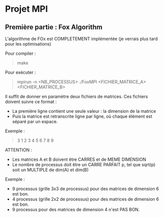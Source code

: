 # Projet MPI

## Première partie : Fox Algorithm
L'algorithme de FOx est COMPLETEMENT implémentée (je verrais plus tard pour les optimisations)

Pour compiler :
> make

Pour exécuter :
> mpirun -n <NB_PROCESSUS> ./FoxMPI <FICHIER_MATRICE_A> <FICHIER_MATRICE_B>

Il suffit de donner en paramètre deux fichiers de matrices. Ces fichiers doivent suivre ce format : 
- La première ligne contient une seule valeur : la dimension de la matrice
- Puis la matrice est retranscrite ligne par ligne, où chaque élément est séparé par un espace.

Exemple :
>3
>1 2 3
>4 5 6
>7 8 9

ATTENTION : 
- Les matrices A et B doivent être CARRES et de MEME DIMENSION
- Le nombre de processus doit être un CARRE PARFAIT p, tel que sqrt(p) soit un MULTIPLE de dim(A) et dim(B)

Exemple : 
- 9 processus (grille 3x3 de processus) pour des matrices de dimension 6 est bon.
- 4 processus (grille 2x2 de processus) pour des matrices de dimension 6 est bon.
- 9 processus pour des matrices de dimension 4 n'est PAS BON.
